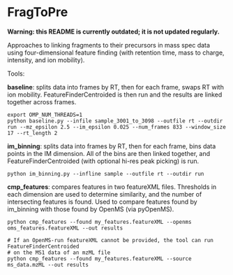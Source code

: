 # FragToPre

**Warning: this README is currently outdated; it is not updated regularly.**

Approaches to linking fragments to their precursors in mass spec data using four-dimensional feature finding (with retention time, mass to charge, intensity, and ion mobility).

Tools:

**baseline**: splits data into frames by RT, then for each frame, swaps RT with ion mobility. FeatureFinderCentroided is then run and the results are linked together across frames.
```
export OMP_NUM_THREADS=1
python baseline.py --infile sample_3001_to_3098 --outfile rt --outdir run --mz_epsilon 2.5 --im_epsilon 0.025 --num_frames 833 --window_size 17 --rt_length 2
```

**im_binning**: splits data into frames by RT, then for each frame, bins data points in the IM dimension. All of the bins are then linked together, and FeatureFinderCentroided (with optional hi-res peak picking) is run.
```
python im_binning.py --infline sample --outfile rt --outdir run
```

**cmp_features**: compares features in two featureXML files. Thresholds in each dimension are used to determine similarity, and the number of intersecting features is found. Used to compare features found by im_binning with those found by OpenMS (via pyOpenMS).
```
python cmp_features --found my_features.featureXML --openms oms_features.featureXML --out results

# If an OpenMS-run featureXML cannot be provided, the tool can run FeatureFinderCentroided
# on the MS1 data of an mzML file
python cmp_features --found my_features.featureXML --source ms_data.mzML --out results
```
